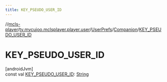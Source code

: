 ```yaml
---
title: KEY_PSEUDO_USER_ID
---
```

//[mcls-player](../../../../index.html)/[tv.mycujoo.mclsplayer.player.user](../../index.html)/[UserPrefs](../index.html)/[Companion](index.html)/[KEY_PSEUDO_USER_ID](-k-e-y_-p-s-e-u-d-o_-u-s-e-r_-i-d.html)



# KEY_PSEUDO_USER_ID



[androidJvm]\
const val [KEY_PSEUDO_USER_ID](-k-e-y_-p-s-e-u-d-o_-u-s-e-r_-i-d.html): [String](https://kotlinlang.org/api/latest/jvm/stdlib/kotlin/-string/index.html)




